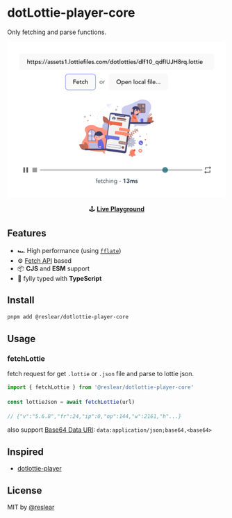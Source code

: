 # dotLottie-player-core

Only fetching and parse functions.

![](./splash.png)

<center>

🕹 [**Live Playground**](https://dotlottie-player-core-playground.vercel.app)

</center>

## Features

- 🏎 High performance (using [`fflate`](https://github.com/101arrowz/fflate))
- ⚙️ [Fetch API](https://developer.mozilla.org/en-US/docs/Web/API/Fetch_API) based
- 📦 **CJS** and **ESM** support
- 💪 fylly typed with **TypeScript**

## Install

```bash
pnpm add @reslear/dotlottie-player-core
```

## Usage

### fetchLottie

fetch request for get `.lottie` or `.json` file and parse to lottie json.

```ts
import { fetchLottie } from '@reslear/dotlottie-player-core'

const lottieJson = await fetchLottie(url)

// {"v":"5.6.8","fr":24,"ip":0,"op":144,"w":2161,"h"...}
```

also support [Base64 Data URI](https://developer.mozilla.org/en-US/docs/Web/HTTP/Basics_of_HTTP/Data_URLs): `data:application/json;base64,<base64>`

## Inspired

- [dotlottie-player](https://github.com/dotlottie/player-component/blob/master/src/dotlottie-player.ts)

## License

MIT by [@reslear](github.com/reslear)
